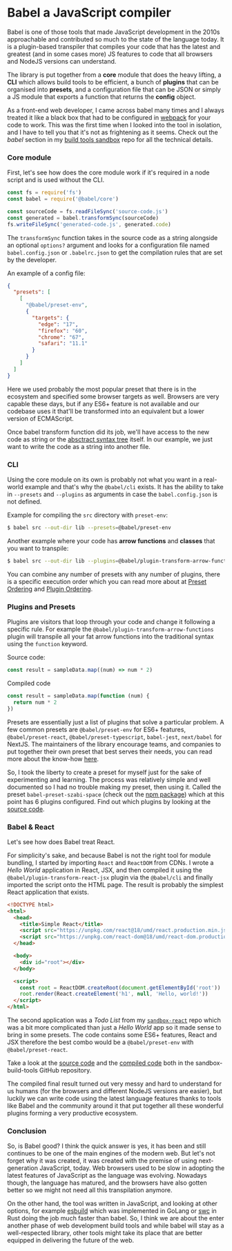# Babel a JavaScript compiler

Babel is one of those tools that made JavaScript development in the 2010s approachable and contributed so much to the state of the language today. It is a plugin-based transpiler that compiles your code that has the latest and greatest (and in some cases more) JS features to code that all browsers and NodeJS versions can understand.

The library is put together from a **core** module that does the heavy lifting, a **CLI** which allows build tools to be efficient, a bunch of **plugins** that can be organised into **presets**, and a configuration file that can be JSON or simply a JS module that exports a function that returns the **config** object.

As a front-end web developer, I came across babel many times and I always treated it like a black box that had to be configured in [webpack](https://webpack.js.org/) for your code to work. This was the first time when I looked into the tool in isolation, and I have to tell you that it's not as frightening as it seems. Check out the _babel_ section in my [build tools sandbox](https://github.com/szabikr/sandbox-build-tools) repo for all the technical details.

### Core module

First, let's see how does the core module work if it's required in a node script and is used without the CLI.

```javascript
const fs = require('fs')
const babel = require('@babel/core')

const sourceCode = fs.readFileSync('source-code.js')
const generated = babel.transformSync(sourceCode)
fs.writeFileSync('generated-code.js', generated.code)
```

The `transformSync` function takes in the source code as a string alongside an optional `options?` argument and looks for a configuration file named `babel.config.json` or `.babelrc.json` to get the compilation rules that are set by the developer.

An example of a config file:

```json
{
  "presets": [
    [
      "@babel/preset-env",
      {
        "targets": {
          "edge": "17",
          "firefox": "60",
          "chrome": "67",
          "safari": "11.1"
        }
      }
    ]
  ]
}
```

Here we used probably the most popular preset that there is in the ecosystem and specified some browser targets as well. Browsers are very capable these days, but if any ES6+ feature is not available and our codebase uses it that'll be transformed into an equivalent but a lower version of ECMAScript.

Once babel transform function did its job, we'll have access to the new code as string or the [absctract syntax tree](https://en.wikipedia.org/wiki/Abstract_syntax_tree) itself. In our example, we just want to write the code as a string into another file.

### CLI

Using the core module on its own is probably not what you want in a real-world example and that's why the `@babel/cli` exists. It has the ability to take in `--presets` and `--plugins` as arguments in case the `babel.config.json` is not defined.

Example for compiling the `src` directory with `preset-env`:

```bash
$ babel src --out-dir lib --presets=@babel/preset-env
```

Another example where your code has **arrow functions** and **classes** that you want to transpile:

```bash
$ babel src --out-dir lib --plugins=@babel/plugin-transform-arrow-functions,@babel/plugin-transform-classes
```

You can combine any number of presets with any number of plugins, there is a specific execution order which you can read more about at [Preset Ordering](https://babeljs.io/docs/en/presets#preset-ordering) and [Plugin Ordering](https://babeljs.io/docs/en/plugins#plugin-ordering).

### Plugins and Presets

Plugins are visitors that loop through your code and change it following a specific rule. For example the `@babel/plugin-transform-arrow-functions` plugin will transpile all your fat arrow functions into the traditional syntax using the `function` keyword.

Source code:

```javascript
const result = sampleData.map((num) => num * 2)
```

Compiled code

```javascript
const result = sampleData.map(function (num) {
  return num * 2
})
```

Presets are essentially just a list of plugins that solve a particular problem. A few common presets are `@babel/preset-env` for ES6+ features, `@babel/preset-react`, `@babel/preset-typescript`, `babel-jest`, `next/babel` for NextJS. The maintainers of the library encourage teams, and companies to put together their own preset that best serves their needs, you can read more about the know-how [here](https://github.com/jamiebuilds/babel-handbook/blob/master/translations/en/user-handbook.md#making-your-own-preset).

So, I took the liberty to create a preset for myself just for the sake of experimenting and learning. The process was relatively simple and well documented so I had no trouble making my preset, then using it. Called the preset `babel-preset-szabi-space` (check out the [npm package](https://www.npmjs.com/package/babel-preset-szabi-space)) which at this point has 6 plugins configured. Find out which plugins by looking at the [source code](https://github.com/szabikr/sandbox-build-tools/blob/main/babel/babel-preset-szabi-space/index.js).

### Babel & React

Let's see how does Babel treat React.

For simplicity's sake, and because Babel is not the right tool for module bundling, I started by importing `React` and `ReactDOM` from CDNs. I wrote a _Hello World_ application in React, JSX, and then compiled it using the `@babel/plugin-transform-react-jsx` plugin via the `@babel/cli` and finally imported the script onto the HTML page. The result is probably the simplest React application that exists.

```html
<!DOCTYPE html>
<html>
  <head>
    <title>Simple React</title>
    <script src="https://unpkg.com/react@18/umd/react.production.min.js"></script>
    <script src="https://unpkg.com/react-dom@18/umd/react-dom.production.min.js"></script>
  </head>

  <body>
    <div id="root"></div>
  </body>

  <script>
    const root = ReactDOM.createRoot(document.getElementById('root'))
    root.render(React.createElement('h1', null, 'Hello, world!'))
  </script>
</html>
```

The second application was a _Todo List_ from my [`sandbox-react`](https://github.com/szabikr/sandbox-react) repo which was a bit more complicated than just a _Hello World_ app so it made sense to bring in some presets. The code contains some ES6+ features, React and JSX therefore the best combo would be a `@babel/preset-env` with `@babel/preset-react`.

Take a look at the [source code](https://github.com/szabikr/sandbox-build-tools/blob/main/babel/babel-react/src/todo-list.js) and the [compiled code](https://github.com/szabikr/sandbox-build-tools/blob/main/babel/babel-react/lib/index.js) both in the sandbox-build-tools GitHub repository.

The compiled final result turned out very messy and hard to understand for us humans (for the browsers and different NodeJS versions are easier), but luckily we can write code using the latest language features thanks to tools like Babel and the community around it that put together all these wonderful plugins forming a very productive ecosystem.

### Conclusion

So, is Babel good? I think the quick answer is yes, it has been and still continues to be one of the main engines of the modern web. But let's not forget why it was created, it was created with the premise of using next-generation JavaScript, today. Web browsers used to be slow in adopting the latest features of JavaScript as the language was evolving. Nowadays though, the language has matured, and the browsers have also gotten better so we might not need all this transpilation anymore.

On the other hand, the tool was written in JavaScript, and looking at other options, for example [esbuild](https://esbuild.github.io/) which was implemented in GoLang or [swc](https://swc.rs/) in Rust doing the job much faster than babel. So, I think we are about the enter another phase of web development build tools and while babel will stay as a well-respected library, other tools might take its place that are better equipped in delivering the future of the web.
